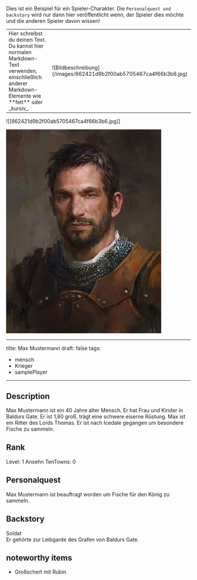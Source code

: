 
Dies ist ein Beispiel für ein Spieler-Charakter. Die ```Personalquest und backstory``` wird nur dann hier veröffentlicht wenn, der Spieler dies möchte und die anderen Spieler davon wissen! 



<table>
<tr> 
<td> 
Hier schreibst du deinen Text. Du kannst hier normalen Markdown-Text verwenden, einschließlich anderer Markdown-Elemente wie **fett** oder _kursiv_.
</td>
<td>
![Bildbeschreibung](/images/862421d9b2f00ab5705467ca4f66b3b6.jpg)
</tr> 
</table>




![[862421d9b2f00ab5705467ca4f66b3b6.jpg]]

![Bildbeschreibung](../images/862421d9b2f00ab5705467ca4f66b3b6.jpg)








---
title: Max Mustermann
draft: false
tags:
  - mensch
  - Krieger
  - samplePlayer
---


## Description

Max Mustermann ist ein 40 Jahre alter Mensch. Er hat Frau und Kinder in Baldurs Gate. Er ist 1,80 groß, trägt eine schwere eiserne Rüstung. Max ist ein Ritter des Lords Thomas. Er ist nach Icedale gegangen um besondere Fische zu sammeln. 

## Rank
Level: 1
Ansehn TenTowns: 0
## Personalquest
Max Mustermann ist beauftragt worden um Fische für den König zu sammeln. 
## Backstory
Soldat <br>
Er gehörte zur Leibgarde des Grafen von Baldurs Gate. 
## noteworthy items

- Großschert mit Rubin 

